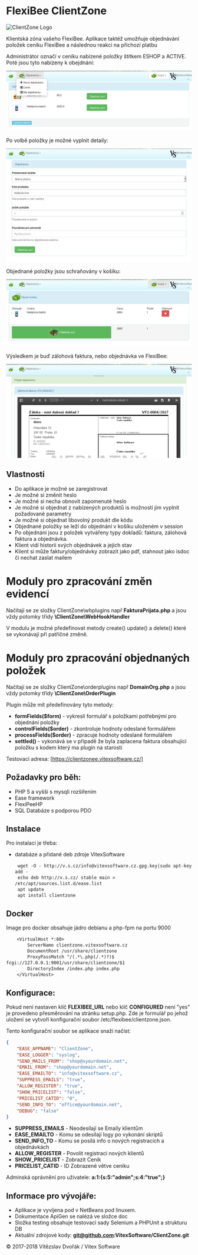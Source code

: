 FlexiBee ClientZone
===================

![ClientZone Logo](https://raw.githubusercontent.com/VitexSoftware/ClientZone/master/src/images/logo.png "Project Logo")

Klientská zóna vašeho FlexiBee. Aplikace taktéž umožňuje objednávání položek ceníku FlexiBee a následnou reakci na příchozí platbu

Administrátor označí v ceníku nabízené položky štítkem ESHOP a ACTIVE. Poté jsou tyto nabízeny k obejdnání:

![Nabídka](https://raw.githubusercontent.com/VitexSoftware/FlexiBee-ClientZone/master/doc/Shop4FlexiBee-screenshot.png "Snímek obrazovky aplikace")

Po volbě položky je možné vyplnit detaily:

![Formulář](https://raw.githubusercontent.com/VitexSoftware/FlexiBee-ClientZone/master/doc/Shop4FlexiBee-order-item-form.png "Formulář položky objednávky")

Objednané položky jsou schraňovány v košíku:

![Potvrzení](https://raw.githubusercontent.com/VitexSoftware/FlexiBee-ClientZone/master/doc/Shop4FlexiBee-confirm-screenshot.png "Potvrzení obejdnávky")

Výsledkem je buď zálohová faktura, nebo objednávka ve FlexiBee:

![Objednáno](https://raw.githubusercontent.com/VitexSoftware/FlexiBee-ClientZone/master/doc/Shop4FlexiBee-order-done.png "Dokončená objednávka")


Vlastnosti
----------

 * Do aplikace je možné se zaregistrovat
 * Je možné si změnit heslo
 * Je možné si necha obnovit zapomenuté heslo
 * Je možné si objednat z nabízených produktů is možností jim vyplnit požadované parametry
 * Je možné si objednat libovolný produkt dle kódu
 * Objednané položky se leží do objednání v košíku uloženém v session
 * Po objednání jsou z položek vytvářeny typy dokladů: faktura, zálohová faktura a objednávka.
 * Klient vidí historii svých objednávek a jejich stav
 * Klient si může faktury/objednávky zobrazit jako pdf, stahnout jako isdoc či nechat zaslat mailem


Moduly pro zpracování změn evidencí
===================================

Načítají se ze složky ClientZone\whplugins např **FakturaPrijata.php** a jsou vždy potomky třídy **\ClientZone\WebHookHandler**

V modulu je možné předefinovat metody create() update() a delete() které se vykonávají při patřičné změně.

Moduly pro zpracování objednaných položek
=========================================

Načítají se ze složky ClientZone\orderplugins např **DomainOrg.php** a jsou vždy potomky třídy **\ClientZone\OrderPlugin**

Plugin může mít předefinovány tyto metody:

 * **formFields($form)**     - vykreslí formulář s položkami potřebnými pro objednání položky  
 * **controlFields($order)** - zkontroluje hodnoty odeslané formulářem
 * **processFields($order)** - zpracuje hodnoty odeslané formulářem
 * **settled()**             - vykonává se v případě že byla zaplacena faktura obsahující položku s kodem který ma plugin na starosti


Testovací adresa: [https://clientzonee.vitexsoftware.cz/]

Požadavky pro běh:
------------------

 * PHP 5 a vyšší s mysqli rozšířením
 * Ease framework 
 * FlexiPeeHP
 * SQL Databáze s podporou PDO

Instalace
---------

Pro instalaci je třeba:

 * databáze a přidané deb zdroje VitexSoftware

        wget -O - http://v.s.cz/info@vitexsoftware.cz.gpg.key|sudo apt-key add -
        echo deb http://v.s.cz/ stable main > /etc/apt/sources.list.d/ease.list
        apt update
        apt install clientzone

Docker
------

Image pro docker obsahuje jádro debianu a php-fpm na portu 9000

```
    <VirtualHost *:80>                                                                                                                                                                                                                          
        ServerName clientzone.vitexsoftware.cz                                                                                                                                                                                              
        DocumentRoot /usr/share/clientzone                                                                                                                                                                                                  
        ProxyPassMatch ^/(.*\.php(/.*)?)$ fcgi://127.0.0.1:9001/usr/share/clientzone/$1                                                                                                                                                               
        DirectoryIndex /index.php index.php                                                                                                                                                                                                 
    </VirtualHost>                                                                                                                                                                                                                              
```                 

Konfigurace:
------------

Pokud není nastaven klíč **FLEXIBEE_URL** nebo klíč **CONFIGURED** není "yes" je 
provedeno přesměrování na stránku setup.php. Zde je formulář po jehož uložení se
vytvoří konfigurační soubor /etc/flexibee/clientzone.json.

Tento konfigurační soubor se aplikace snaží načíst:

```json
{                                                                                                                                          
    "EASE_APPNAME": "ClientZone",                                                                                                      
    "EASE_LOGGER": "syslog",                                                                                                       
    "SEND_MAILS_FROM": "shop@syourdomain.net",                                                                                                
    "EMAIL_FROM": "shop@yourdomain.net",                                                                                                                       
    "EASE_EMAILTO": "info@vitexsoftware.cz",                                                                    
    "SUPPRESS_EMAILS": "true",
    "ALLOW_REGISTER": "true",
    "SHOW_PRICELIST": "false",
    "PRICELIST_CATID": "0",
    "SEND_INFO_TO": "office@yourdomain.net",                                                                                                                       
    "DEBUG": "false"
}
```

  * **SUPPRESS_EMAILS** - Neodesílají se Emaily klientům
  * **EASE_EMAILTO**    - Komu se odesílají logy po vykonání skriptů
  * **SEND_INFO_TO**    - Komu se posílá info o nových registracích a objednávkách
  * **ALLOW_REGISTER**  - Povolit registraci nových klientů
  * **SHOW_PRICELIST**  - Zobrazit Ceník
  * **PRICELIST_CATID** - ID Zobrazené větve ceníku

Adminská oprávnění pro uživatele: **a:1:{s:5:"admin";s:4:"true";}** 



Informace pro vývojáře:
-----------------------

 * Aplikace je vyvíjena pod v NetBeans pod linuxem.
 * Dokumentace ApiGen se nalézá ve složce doc
 * Složka testing obsahuje testovací sady Selenium a PHPUnit a strukturu DB
 * Aktuální zdrojové kody: **git@github.com:VitexSoftware/ClientZone.git**


© 2017-2018 Vítězslav Dvořák / Vitex Software
